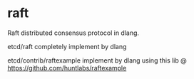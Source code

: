 # raft
Raft distributed consensus protocol in dlang.

etcd/raft completely implement by dlang 

etcd/contrib/raftexample implement by dlang using this lib @ https://github.com/huntlabs/raftexample
